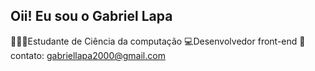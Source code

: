  ## Oii! Eu sou o Gabriel Lapa
 
 👨🏻‍🎓Estudante de Ciência da computação
 💻Desenvolvedor front-end
 📩contato: gabriellapa2000@gmail.com
